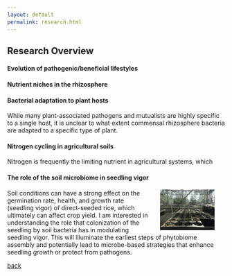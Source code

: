 ```yaml
---
layout: default
permalink: research.html
---
```


## Research Overview

#### Evolution of pathogenic/beneficial lifestyles

#### Nutrient niches in the rhizosphere

#### Bacterial adaptation to plant hosts

While many plant-associated pathogens and mutualists are highly specific to a single host, it is unclear to what extent commensal rhizosphere bacteria are adapted to a specific type of plant.

#### Nitrogen cycling in agricultural soils

Nitrogen is frequently the limiting nutrient in agricultural systems, which

#### The role of the soil microbiome in seedling vigor

<img align="right" src="src/seedlings.jpg" width="25%" height="25%" hspace="25">

Soil conditions can have a strong effect on the germination rate, health, and growth rate (seedling vigor) of direct-seeded rice, which ultimately can affect crop yield. I am interested in understanding the role that colonization of the seedling by soil bacteria has in modulating seedling vigor. This will illuminate the earliest steps of phytobiome assembly and potentially lead to microbe-based strategies that enhance seedling growth or protect from pathogens.

[back](./)
